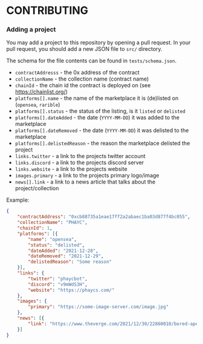 # CONTRIBUTING

### Adding a project

You may add a project to this repository by opening a pull request. In your pull request, you should add a new JSON file to `src/` directory.

The schema for the file contents can be found in `tests/schema.json`.

* `contractAddresss` - the 0x address of the contract
* `collectionName` - the collection name (contract name)
* `chainId` - the chain id the contract is deployed on (see https://chainlist.org/)
* `platforms[].name` - the name of the marketplace it is (de)listed on (`opensea`, `rarible`)
* `platforms[].status` - the status of the listing, is it `listed` or `delisted`
* `platforms[].dateAdded` - the date (`YYYY-MM-DD`) it was added to the marketplace
* `platforms[].dateRemoved` - the date (`YYYY-MM-DD`) it was delisted to the marketplace
* `platforms[].delistedReason` - the reason the marketplace delisted the project
* `links.twitter` - a link to the projects twitter account
* `links.discord` - a link to the projects discord server
* `links.website` - a link to the projects website
* `images.primary` - a link to the projects primary logo/image
* `news[].link` - a link to a news article that talks about the project/collection

Example:

```json
{
    "contractAddress": "0xcb88735a1eae17ff2a2abaec1ba03d877f4bc055",
    "collectionName": "PHAYC",
    "chainId": 1,
    "platforms": [{
        "name": "opensea",
        "status": "delisted",
        "dateAdded": "2021-12-28",
        "dateRemoved": "2021-12-29",
        "delistedReason": "Some reason"
    }],
    "links": {
        "twitter": "phaycbot",
        "discord": "v9mWdS3H",
        "website": "https://phaycs.com/"
    },
    "images": {
        "primary": "https://some-image-server.com/image.jpg"
    },
    "news": [{
        "link": "https://www.theverge.com/2021/12/30/22860010/bored-ape-yacht-club-payc-phayc-copycat-nft"
    }]
}
```